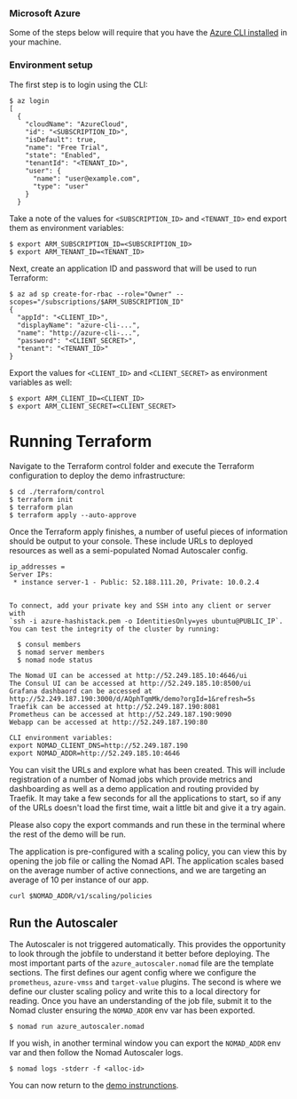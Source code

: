 ### Microsoft Azure
Some of the steps below will require that you have the
[Azure CLI installed](https://docs.microsoft.com/en-us/cli/azure/install-azure-cli)
in your machine.

### Environment setup
The first step is to login using the CLI:

```shellsession
$ az login
[
  {
    "cloudName": "AzureCloud",
    "id": "<SUBSCRIPTION_ID>",
    "isDefault": true,
    "name": "Free Trial",
    "state": "Enabled",
    "tenantId": "<TENANT_ID>",
    "user": {
      "name": "user@example.com",
      "type": "user"
    }
  }
```

Take a note of the values for `<SUBSCRIPTION_ID>` and `<TENANT_ID>` end export
them as environment variables:

```shellsession
$ export ARM_SUBSCRIPTION_ID=<SUBSCRIPTION_ID>
$ export ARM_TENANT_ID=<TENANT_ID>
```

Next, create an application ID and password that will be used to run Terraform:

```shellsession
$ az ad sp create-for-rbac --role="Owner" --scopes="/subscriptions/$ARM_SUBSCRIPTION_ID"
{
  "appId": "<CLIENT_ID>",
  "displayName": "azure-cli-...",
  "name": "http://azure-cli-...",
  "password": "<CLIENT_SECRET>",
  "tenant": "<TENANT_ID>"
}
```

Export the values for `<CLIENT_ID>` and `<CLIENT_SECRET>` as environment
variables as well:

```shellsession
$ export ARM_CLIENT_ID=<CLIENT_ID>
$ export ARM_CLIENT_SECRET=<CLIENT_SECRET>
```

# Running Terraform
Navigate to the Terraform control folder and execute the Terraform
configuration to deploy the demo infrastructure:

```shellsession
$ cd ./terraform/control
$ terraform init
$ terraform plan
$ terraform apply --auto-approve
```

Once the Terraform apply finishes, a number of useful pieces of information
should be output to your console. These include URLs to deployed resources as
well as a semi-populated Nomad Autoscaler config.

```
ip_addresses =
Server IPs:
 * instance server-1 - Public: 52.188.111.20, Private: 10.0.2.4


To connect, add your private key and SSH into any client or server with
`ssh -i azure-hashistack.pem -o IdentitiesOnly=yes ubuntu@PUBLIC_IP`.
You can test the integrity of the cluster by running:

  $ consul members
  $ nomad server members
  $ nomad node status

The Nomad UI can be accessed at http://52.249.185.10:4646/ui
The Consul UI can be accessed at http://52.249.185.10:8500/ui
Grafana dashbaord can be accessed at http://52.249.187.190:3000/d/AQphTqmMk/demo?orgId=1&refresh=5s
Traefik can be accessed at http://52.249.187.190:8081
Prometheus can be accessed at http://52.249.187.190:9090
Webapp can be accessed at http://52.249.187.190:80

CLI environment variables:
export NOMAD_CLIENT_DNS=http://52.249.187.190
export NOMAD_ADDR=http://52.249.185.10:4646
```

You can visit the URLs and explore what has been created. This will include
registration of a number of Nomad jobs which provide metrics and dashboarding
as well as a demo application and routing provided by Traefik. It may take a
few seconds for all the applications to start, so if any of the URLs doesn't
load the first time, wait a little bit and give it a try again.

Please also copy the export commands and run these in the terminal where the
rest of the demo will be run.

The application is pre-configured with a scaling policy, you can view this by
opening the job file or calling the Nomad API. The application scales based on
the average number of active connections, and we are targeting an average of 10
per instance of our app.
```
curl $NOMAD_ADDR/v1/scaling/policies
```

## Run the Autoscaler
The Autoscaler is not triggered automatically. This provides the opportunity to
look through the jobfile to understand it better before deploying. The most
important parts of the `azure_autoscaler.nomad` file are the template sections.
The first defines our agent config where we configure the `prometheus`,
`azure-vmss` and `target-value` plugins. The second is where we define our
cluster scaling policy and write this to a local directory for reading. Once
you have an understanding of the job file, submit it to the Nomad cluster
ensuring the `NOMAD_ADDR` env var has been exported.

```shellsession
$ nomad run azure_autoscaler.nomad
```

If you wish, in another terminal window you can export the `NOMAD_ADDR` env var
and then follow the Nomad Autoscaler logs.

```
$ nomad logs -stderr -f <alloc-id>
```

You can now return to the [demo instrunctions](../README.md#the-demo).
